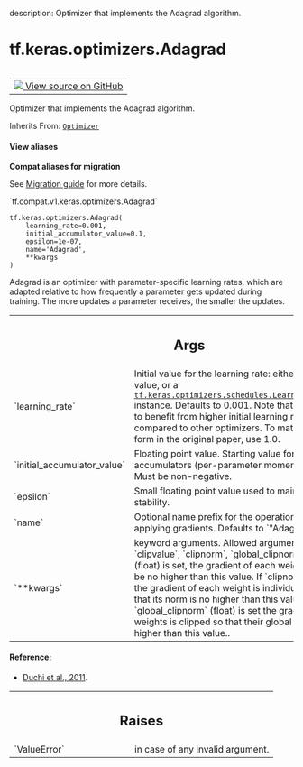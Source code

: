 description: Optimizer that implements the Adagrad algorithm.

<div itemscope itemtype="http://developers.google.com/ReferenceObject">
<meta itemprop="name" content="tf.keras.optimizers.Adagrad" />
<meta itemprop="path" content="Stable" />
<meta itemprop="property" content="__init__"/>
</div>

# tf.keras.optimizers.Adagrad

<!-- Insert buttons and diff -->

<table class="tfo-notebook-buttons tfo-api nocontent" align="left">
<td>
  <a target="_blank" href="https://github.com/keras-team/keras/tree/v2.9.0/keras/optimizers/optimizer_v2/adagrad.py#L27-L168">
    <img src="https://www.tensorflow.org/images/GitHub-Mark-32px.png" />
    View source on GitHub
  </a>
</td>
</table>



Optimizer that implements the Adagrad algorithm.

Inherits From: [`Optimizer`](../../../tf/keras/optimizers/Optimizer.md)

<section class="expandable">
  <h4 class="showalways">View aliases</h4>
  <p>
<b>Compat aliases for migration</b>
<p>See
<a href="https://www.tensorflow.org/guide/migrate">Migration guide</a> for
more details.</p>
<p>`tf.compat.v1.keras.optimizers.Adagrad`</p>
</p>
</section>

<pre class="devsite-click-to-copy prettyprint lang-py tfo-signature-link">
<code>tf.keras.optimizers.Adagrad(
    learning_rate=0.001,
    initial_accumulator_value=0.1,
    epsilon=1e-07,
    name=&#x27;Adagrad&#x27;,
    **kwargs
)
</code></pre>



<!-- Placeholder for "Used in" -->

Adagrad is an optimizer with parameter-specific learning rates,
which are adapted relative to how frequently a parameter gets
updated during training. The more updates a parameter receives,
the smaller the updates.

<!-- Tabular view -->
 <table class="responsive fixed orange">
<colgroup><col width="214px"><col></colgroup>
<tr><th colspan="2"><h2 class="add-link">Args</h2></th></tr>

<tr>
<td>
`learning_rate`
</td>
<td>
Initial value for the learning rate:
either a floating point value,
or a <a href="../../../tf/keras/optimizers/schedules/LearningRateSchedule.md"><code>tf.keras.optimizers.schedules.LearningRateSchedule</code></a> instance.
Defaults to 0.001.
Note that `Adagrad` tends to benefit from higher initial learning rate
values compared to other optimizers.
To match the exact form in the original paper, use 1.0.
</td>
</tr><tr>
<td>
`initial_accumulator_value`
</td>
<td>
Floating point value.
Starting value for the accumulators (per-parameter momentum values).
Must be non-negative.
</td>
</tr><tr>
<td>
`epsilon`
</td>
<td>
Small floating point value used to maintain numerical stability.
</td>
</tr><tr>
<td>
`name`
</td>
<td>
Optional name prefix for the operations created when applying
gradients.  Defaults to `"Adagrad"`.
</td>
</tr><tr>
<td>
`**kwargs`
</td>
<td>
keyword arguments. Allowed arguments are `clipvalue`,
`clipnorm`, `global_clipnorm`.
If `clipvalue` (float) is set, the gradient of each weight
is clipped to be no higher than this value.
If `clipnorm` (float) is set, the gradient of each weight
is individually clipped so that its norm is no higher than this value.
If `global_clipnorm` (float) is set the gradient of all weights is
clipped so that their global norm is no higher than this value..
</td>
</tr>
</table>



#### Reference:

- [Duchi et al., 2011](
  http://www.jmlr.org/papers/volume12/duchi11a/duchi11a.pdf).


<!-- Tabular view -->
 <table class="responsive fixed orange">
<colgroup><col width="214px"><col></colgroup>
<tr><th colspan="2"><h2 class="add-link">Raises</h2></th></tr>

<tr>
<td>
`ValueError`
</td>
<td>
in case of any invalid argument.
</td>
</tr>
</table>



